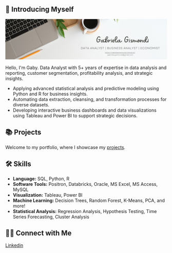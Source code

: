 ## 👋 Introducing Myself

![Banner Image](img/Portfolio-Banner.png)

Hello, I'm Gaby. Data Analyst with 5+ years of expertise in data analysis and reporting, customer segmentation, profitability analysis, and strategic insights. 

- Applying advanced statistical analysis and predictive modeling using Python and R for business insights.
- Automating data extraction, cleansing, and transformation processes for diverse datasets.
- Developing interactive business dashboards and data visualizations using Tableau and Power BI to support strategic decisions.

## 📚 Projects
Welcome to my portfolio, where I showcase my [projects](https://gabrielagismondi.github.io/).

## 🛠️ Skills
- **Language:** SQL, Python, R
- **Software Tools:** Positron, Databricks, Oracle, MS Excel, MS Access, MySQL
- **Visualization:** Tableau, Power BI
- **Machine Learning:** Decision Trees, Random Forest, K-Means, PCA, and more!
- **Statistical Analysis:** Regression Analysis, Hypothesis Testing, Time Series Forecasting, Cluster Analysis

## 👋🏻 Connect with Me
[Linkedin](https://www.linkedin.com/in/gabriela-gismondi)

<!--
**gabrielagismondi/gabrielagismondi** is a ✨ _special_ ✨ repository because its `README.md` (this file) appears on your GitHub profile.

Here are some ideas to get you started:

- 🔭 I’m currently working on ...
- 🌱 I’m currently learning ...
- 👯 I’m looking to collaborate on ...
- 🤔 I’m looking for help with ...
- 💬 Ask me about ...
- 📫 How to reach me: ...
- 😄 Pronouns: ...
- ⚡ Fun fact: ...
-->

